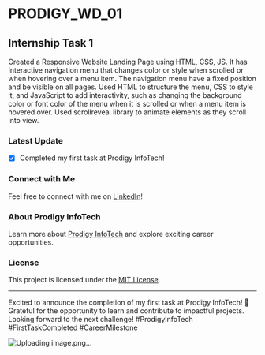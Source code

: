 # PRODIGY_WD_01

## Internship Task 1

Created a Responsive Website Landing Page using HTML, CSS, JS. It has Interactive navigation menu that changes color or style when scrolled or when hovering over a menu item. The navigation menu have a fixed position and be visible on all pages. Used HTML to structure the menu, CSS to style it, and JavaScript to add interactivity, such as changing the background color or font color of the menu when it is scrolled or when a menu item is hovered over. Used scrollreveal library to animate elements as they scroll into view.

### Latest Update
- [x] Completed my first task at Prodigy InfoTech!

### Connect with Me
Feel free to connect with me on [LinkedIn](https://www.linkedin.com/in/sahoo-swopnajit/)!

### About Prodigy InfoTech
Learn more about [Prodigy InfoTech](https://prodigyinfotech.dev/) and explore exciting career opportunities.

### License
This project is licensed under the [MIT License](license_url).

---

Excited to announce the completion of my first task at Prodigy InfoTech! 🚀 Grateful for the opportunity to learn and contribute to impactful projects. Looking forward to the next challenge! #ProdigyInfoTech #FirstTaskCompleted #CareerMilestone


![Uploading image.png…]()
